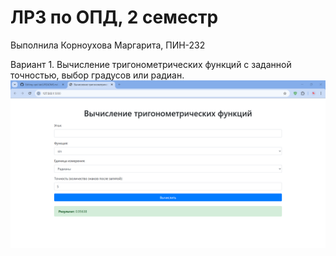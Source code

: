 # ЛР3 по ОПД, 2 семестр
Выполнила Корноухова Маргарита, ПИН-232

Вариант 1. Вычисление тригонометрических функций с заданной точностью, выбор градусов или радиан.
![](screen1.png)
